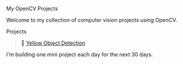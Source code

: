 My OpenCV Projects

Welcome to my collection of computer vision projects using OpenCV.

Projects

> 🔸 [Yellow Object Detection](./yellow-object-detect)  


I'm building one mini project each day for the next 30 days.
